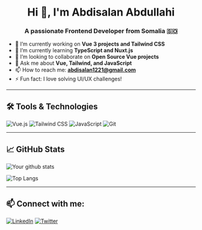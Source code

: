 <h1 align="center">Hi 👋, I'm Abdisalan Abdullahi</h1>
<h3 align="center">A passionate Frontend Developer from Somalia 🇸🇴</h3>

- 🔭 I’m currently working on **Vue 3 projects and Tailwind CSS**
- 🌱 I’m currently learning **TypeScript and Nuxt.js**
- 👯 I’m looking to collaborate on **Open Source Vue projects**
- 💬 Ask me about **Vue, Tailwind, and JavaScript**
- 📫 How to reach me: **abdisalan1221@gmail.com**
- ⚡ Fun fact: I love solving UI/UX challenges!

---

## 🛠️ Tools & Technologies
![Vue.js](https://img.shields.io/badge/-Vue.js-35495E?logo=vue.js&logoColor=4FC08D&style=for-the-badge)
![Tailwind CSS](https://img.shields.io/badge/-Tailwind_CSS-38B2AC?logo=tailwind-css&style=for-the-badge)
![JavaScript](https://img.shields.io/badge/-JavaScript-black?style=for-the-badge&logo=javascript)
![Git](https://img.shields.io/badge/-Git-F05032?style=for-the-badge&logo=git&logoColor=white)

---

## 📈 GitHub Stats
![Your github stats](https://github-readme-stats.vercel.app/api?username=cabdikariim242&show_icons=true&theme=radical)

![Top Langs](https://github-readme-stats.vercel.app/api/top-langs/?username=cabdikariim242&layout=compact&theme=radical)

---

## 📫 Connect with me:
[![LinkedIn](https://img.shields.io/badge/LinkedIn-blue?style=for-the-badge&logo=linkedin&logoColor=white)](https://linkedin.com/in/your-link)
[![Twitter](https://img.shields.io/badge/Twitter-1DA1F2?style=for-the-badge&logo=twitter&logoColor=white)](https://twitter.com/yourhandle)

